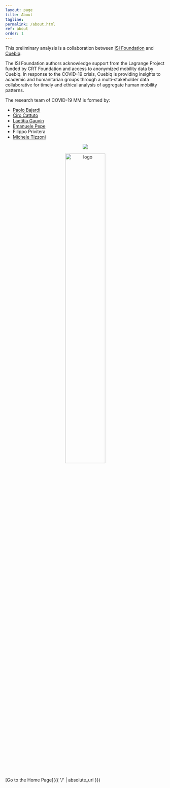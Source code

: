 ```yaml
---
layout: page
title: About
tagline:
permalink: /about.html
ref: about
order: 1
---
```


This preliminary analysis is a collaboration between [ISI Foundation](https://www.isi.it/en/home) and [Cuebiq](https://www.cuebiq.com/).

The ISI Foundation authors acknowledge support from the Lagrange Project funded by CRT Foundation and access to anonymized mobility data by Cuebiq.
In response to the COVID-19 crisis, Cuebiq is providing insights to academic and humanitarian groups through a multi-stakeholder data collaborative for timely and ethical analysis of aggregate human mobility patterns.


The research team of COVID-19 MM is formed by:
* [Paolo Bajardi](https://www.linkedin.com/in/paolobajardi/)
* [Ciro Cattuto](https://twitter.com/ciro)
* [Laetitia Gauvin](https://twitter.com/laetitiagvn)
* [Emanuele Pepe](https://twitter.com/social_pepe)
* Filippo Privitera
* [Michele Tizzoni](https://twitter.com/mtizzoni)

<p align="center">
  <img src="{{ site.url }}/assets/cuebiq.png">
</p>

<p align="center">
  <img src="{{ site.url }}/assets/logo_ISI_positivo.jpg" width="50%" alt="logo">
</p>

[Go to the Home Page]({{ '/' | absolute_url }})
